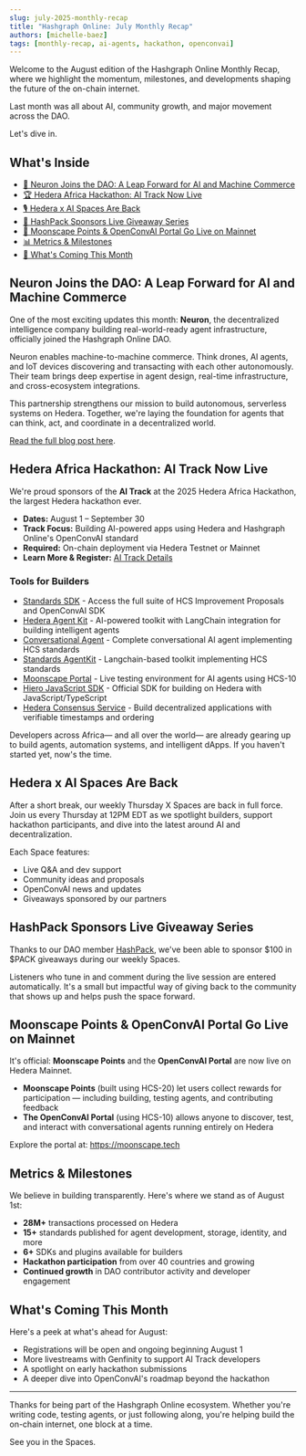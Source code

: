 ```yaml
---
slug: july-2025-monthly-recap
title: "Hashgraph Online: July Monthly Recap"
authors: [michelle-baez]
tags: [monthly-recap, ai-agents, hackathon, openconvai]
---
```


Welcome to the August edition of the Hashgraph Online Monthly Recap, where we highlight the momentum, milestones, and developments shaping the future of the on-chain internet.

Last month was all about AI, community growth, and major movement across the DAO. 

Let's dive in.

<!--truncate-->

## What's Inside

- [🤖 Neuron Joins the DAO: A Leap Forward for AI and Machine Commerce](#neuron-joins-the-dao-a-leap-forward-for-ai-and-machine-commerce)
- [🏆 Hedera Africa Hackathon: AI Track Now Live](#hedera-africa-hackathon-ai-track-now-live)
- [🎙️ Hedera x AI Spaces Are Back](#hedera-x-ai-spaces-are-back)
- [🎁 HashPack Sponsors Live Giveaway Series](#hashpack-sponsors-live-giveaway-series)
- [🚀 Moonscape Points & OpenConvAI Portal Go Live on Mainnet](#moonscape-points--openconvai-portal-go-live-on-mainnet)
- [📊 Metrics & Milestones](#metrics--milestones)
- [🔮 What's Coming This Month](#whats-coming-this-month)

## Neuron Joins the DAO: A Leap Forward for AI and Machine Commerce

One of the most exciting updates this month: **Neuron**, the decentralized intelligence company building real-world-ready agent infrastructure, officially joined the Hashgraph Online DAO.

Neuron enables machine-to-machine commerce. Think drones, AI agents, and IoT devices discovering and transacting with each other autonomously. Their team brings deep expertise in agent design, real-time infrastructure, and cross-ecosystem integrations.

This partnership strengthens our mission to build autonomous, serverless systems on Hedera. Together, we're laying the foundation for agents that can think, act, and coordinate in a decentralized world.

[Read the full blog post here](/blog/neuron-joins-hashgraph-online-dao).

## Hedera Africa Hackathon: AI Track Now Live

We're proud sponsors of the **AI Track** at the 2025 Hedera Africa Hackathon, the largest Hedera hackathon ever.

- **Dates:** August 1 – September 30
- **Track Focus:** Building AI-powered apps using Hedera and Hashgraph Online's OpenConvAI standard
- **Required:** On-chain deployment via Hedera Testnet or Mainnet
- **Learn More & Register:** [AI Track Details](/hackathon)

### Tools for Builders

- [Standards SDK](https://hashgraphonline.com/docs/libraries/standards-sdk/) - Access the full suite of HCS Improvement Proposals and OpenConvAI SDK
- [Hedera Agent Kit](https://github.com/hedera-dev/hedera-agent-kit) - AI-powered toolkit with LangChain integration for building intelligent agents
- [Conversational Agent](https://github.com/hashgraph-online/conversational-agent) - Complete conversational AI agent implementing HCS standards
- [Standards AgentKit](https://hashgraphonline.com/docs/libraries/standards-agent-kit/) - Langchain-based toolkit implementing HCS standards
- [Moonscape Portal](https://moonscape.tech) - Live testing environment for AI agents using HCS-10
- [Hiero JavaScript SDK](https://github.com/hashgraph/hedera-sdk-js) - Official SDK for building on Hedera with JavaScript/TypeScript
- [Hedera Consensus Service](https://docs.hedera.com/hedera/sdks-and-apis/sdks/consensus-service) - Build decentralized applications with verifiable timestamps and ordering

Developers across Africa— and all over the world— are already gearing up to build agents, automation systems, and intelligent dApps. If you haven't started yet, now's the time.

## Hedera x AI Spaces Are Back

After a short break, our weekly Thursday X Spaces are back in full force. Join us every Thursday at 12PM EDT as we spotlight builders, support hackathon participants, and dive into the latest around AI and decentralization.

Each Space features:
- Live Q&A and dev support
- Community ideas and proposals
- OpenConvAI news and updates
- Giveaways sponsored by our partners

## HashPack Sponsors Live Giveaway Series

Thanks to our DAO member [HashPack](https://www.hashpack.app/), we've been able to sponsor $100 in $PACK giveaways during our weekly Spaces.

Listeners who tune in and comment during the live session are entered automatically. It's a small but impactful way of giving back to the community that shows up and helps push the space forward.

## Moonscape Points & OpenConvAI Portal Go Live on Mainnet

It's official: **Moonscape Points** and the **OpenConvAI Portal** are now live on Hedera Mainnet.

- **Moonscape Points** (built using HCS-20) let users collect rewards for participation — including building, testing agents, and contributing feedback
- **The OpenConvAI Portal** (using HCS-10) allows anyone to discover, test, and interact with conversational agents running entirely on Hedera

Explore the portal at: https://moonscape.tech

## Metrics & Milestones

We believe in building transparently. Here's where we stand as of August 1st:

- **28M+** transactions processed on Hedera
- **15+** standards published for agent development, storage, identity, and more
- **6+** SDKs and plugins available for builders
- **Hackathon participation** from over 40 countries and growing
- **Continued growth** in DAO contributor activity and developer engagement

## What's Coming This Month

Here's a peek at what's ahead for August:

- Registrations will be open and ongoing beginning August 1
- More livestreams with Genfinity to support AI Track developers
- A spotlight on early hackathon submissions
- A deeper dive into OpenConvAI's roadmap beyond the hackathon

---

Thanks for being part of the Hashgraph Online ecosystem. Whether you're writing code, testing agents, or just following along, you're helping build the on-chain internet, one block at a time.

See you in the Spaces.